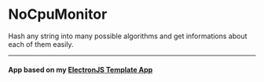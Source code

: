 # NoCpuMonitor

Hash any string into many possible algorithms and get informations about each of them easily.


---


#### App based on my [ElectronJS Template App](https://github.com/TheNolle/ElectronJS-Template-App)